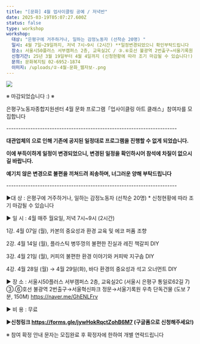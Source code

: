 ```yaml
---
title: "[문화] 4월 업사이클링 공예 / 저녁반"
date: 2025-03-19T05:07:27.600Z
status: false
type: workshop
workshop:
  대상: "은평구에 거주하거나, 일하는 감정노동자 (선착순 20명) "
  일시: 4월 7일~29일까지, 저녁 7시~9시 (2시간) **일정변경되었으니 확인부탁드립니다
  장소: 서울시50플러스 서부캠퍼스 2층, 교육실2C / ③.⑥호선 불광역 2번출구→서울기록원 우측 단독건물 (도보 7분, 150M)
  신청기간: 25년 3월 19일부터 4월 4일까지 (신청현황에 따라 조기 마감될 수 있습니다!)
  문의: 문화복지팀 02-6952-1874
  이미지: /uploads/②-4월-문화_웹자보-.png
---
```

![](/uploads/②-수정-4월-문화_웹자보-.png)

<!--StartFragment-->

※ 마감되었습니다 :) ※

<!--EndFragment-->

은평구노동자종합지원센터
4월 문화 프로그램「업사이클링 아트 클래스」참여자를 모집합니다

\-﻿----------------------------------------------------------------------

**대관업체의 으로 인해 기존에 공지된 일정대로 프로그램을 진행할 수 없게 되었습니다.**

**이에 부득이하게 일정이 변경되었으니, 변경된 일정을 확인하시어 참석에 차질이 없으시길 바랍니다.**

**예기치 않은 변경으로 불편을 끼쳐드려 죄송하며, 너그러운 양해 부탁드립니다**

\-﻿----------------------------------------------------------------------

▶대 상 :  은평구에 거주하거나, 일하는 감정노동자 (선착순 20명) * 신청현황에 따라 조기 마감될 수 있습니다

▶ 일 시 : 4월 매주 월요일, 저녁 7시~9시 (2시간)

  1강. 4월 07일 (월), 카본의 중요성과 환경 교육 및 에코 퍼퓸 조향

  2강. 4월 14일 (월), 플라스틱 병뚜껑의 불편한 진실과 레진 책갈피 DIY

  3강. 4월 21일 (월), 커피의 불편한 환경 이야기와 커피박 지구솝 DIY

  4강. 4월 28일 (월) → 4월 29일(화)​, 바다 환경의 중요성과 석고 오너먼트 DIY

▶ 장 소 : 서울시50플러스 서부캠퍼스 2층, 교육실2C (서울시 은평구 통일로62길 7)
   ③.⑥호선 불광역 2번출구→서울혁신파크 정문→서울기록원 우측 단독건물 (도보 7분, 150M)
   https://naver.me/GhENLFrv

▶ 비 용 : 무료

▶**신청링크 https://forms.gle/jywHokRqctZohB6M7 (구글폼으로 신청해주세요!)**

※ 참여 확정 안내 문자는 모집완료 후 확정자에 한하여 개별 연락드립니다